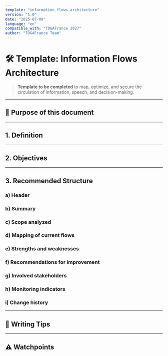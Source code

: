 ```yaml
---
template: "information_flows_architecture"
version: "1.0"
date: "2025-07-08"
language: "en"
compatible_with: "TOGAFrance 2027"
author: "TOGAFrance Team"
---
```


# 🛠️ Template: Information Flows Architecture

> **Template to be completed** to map, optimize, and secure the circulation of information, speech, and decision-making.

---

## 🎯 Purpose of this document

<!-- Explain how this document helps clarify and improve communication and information flow -->

---

## 1. Definition

<!-- What is meant by “information flows” in this context? -->

---

## 2. Objectives

<!-- Mapping, identifying strengths/weaknesses, proposing enhancements -->

---

## 3. Recommended Structure

### a) Header

### b) Summary

### c) Scope analyzed

### d) Mapping of current flows

### e) Strengths and weaknesses

### f) Recommendations for improvement

### g) Involved stakeholders

### h) Monitoring indicators

### i) Change history

---

## 🧠 Writing Tips

<!-- Use diagrams, keep it clear, involve actual users -->

---

## ⚠️ Watchpoints

<!-- Don’t ignore informal channels, tacit knowledge, blind spots -->
